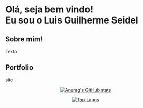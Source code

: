 <h1>
  Olá, seja bem vindo!<br/>
  Eu sou o Luis Guilherme Seidel
</h1>

<div>
  <h2>Sobre mim!</h2>
  
  <p>Texto</p>
</div>

<div>
  <h2>Portfolio</h2>
  
  <p>site</p>
</div>

<div align="center">
  
[![Anurag's GitHub stats](https://github-readme-stats.vercel.app/api?username=luisseidel&show_icons=true&theme=synthwave)](https://github.com/luisseidel/github-readme-stats)


[![Top Langs](https://github-readme-stats.vercel.app/api/top-langs/?username=luisseidel&langs_count=8&show_icons=true&theme=synthwave)](https://github.com/luisseidel/github-readme-stats)
  
</div>
